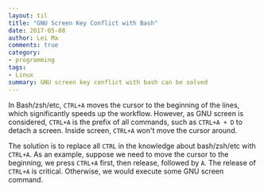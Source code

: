 ```yaml
---
layout: til
title: "GNU Screen Key Conflict with Bash"
date: 2017-05-08
author: Lei Ma
comments: true
category:
- programming
tags:
- Linux
summary: GNU screen key conflict with bash can be solved
---
```


In Bash/zsh/etc, `CTRL+A` moves the cursor to the beginning of the lines, which significantly speeds up the workflow. However, as GNU screen is considered, `CTRL+A` is the prefix of all commands, such as `CTRL+A + D` to detach a screen. Inside screen, `CTRL+A` won't move the cursor around.

The solution is to replace all `CTRL` in the knowledge about bash/zsh/etc with `CTRL+A`. As an example, suppose we need to move the cursor to the beginning, we press `CTRL+A` first, then release, followed by `A`. The release of `CTRL+A` is critical. Otherwise, we would execute some GNU screen command.
